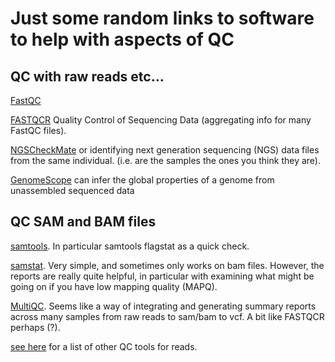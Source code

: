 # Just some random links to software to help with aspects of QC

## QC with raw reads etc...
[FastQC](https://www.bioinformatics.babraham.ac.uk/projects/fastqc/)

[FASTQCR](http://www.sthda.com/english/rpkgs/fastqcr/) Quality Control of Sequencing Data (aggregating info for many FastQC files).

[NGSCheckMate](https://github.com/parklab/NGSCheckMate) or identifying next generation sequencing (NGS) data files from the same individual.  (i.e. are the samples the ones you think they are).

[GenomeScope](https://github.com/schatzlab/genomescope) can infer the global properties of a genome from unassembled sequenced data


## QC SAM and BAM files
[samtools](http://www.htslib.org/). In particular samtools flagstat as a quick check.

[samstat](http://samstat.sourceforge.net/). Very simple, and sometimes only works on bam files. However, the reports are really quite helpful, in particular with examining what might be going on if you have low mapping quality (MAPQ).


[MultiQC](https://github.com/ewels/MultiQC). Seems like a way of integrating and generating summary reports across many samples from raw reads to sam/bam to vcf. A bit like FASTQCR perhaps (?). 

[see here](https://omictools.com/quality-control6-category) for a list of other QC tools for reads.

